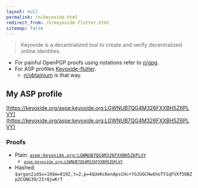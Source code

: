 ```yaml
---
layout: null
permalink: /n/keyoxide.html
redirect_from: /n/keyoxide-flutter.html
sitemap: false
---
```


> Keyoxide is a decentralized tool to create and verify decentralized online identities.

- For painful OpenPGP proofs using notations refer to [n/gpg](/n/gpg.html).
- For ASP profiles [Keyoxide-flutter](https://codeberg.org/Berker/keyoxide-flutter).
  - [n/obtainium](/n/obtainium.html) is that way.

## My ASP profile

[https://keyoxide.org/aspe:keyoxide.org:LGWNUB7QG4M326FXXBH5Z6PLVY](https://keyoxide.org/aspe:keyoxide.org:LGWNUB7QG4M326FXXBH5Z6PLVY)

### Proofs

- Plain: [`aspe:keyoxide.org:LGWNUB7QG4M326FXXBH5Z6PLVY`](https://keyoxide.org/aspe:keyoxide.org:LGWNUB7QG4M326FXXBH5Z6PLVY)
  - <code>[`aspe:keyoxide.org:LGWNUB7QG4M326FXXBH5Z6PLVY`](https://keyoxide.org/aspe:keyoxide.org:LGWNUB7QG4M326FXXBH5Z6PLVY)</code>
- Hashed: `$argon2id$v=19$m=8192,t=2,p=4$UeKcKenApsCHc+YGJUGCHw$hoTY1qFVXf56BZpZCUNG39/2IrQjwKrT`

